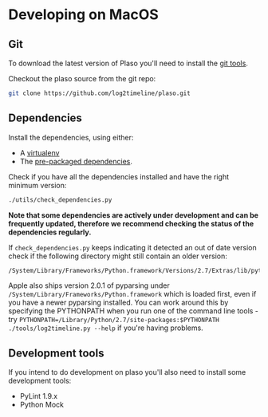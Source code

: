 # Developing on MacOS

## Git
To download the latest version of Plaso you'll need to install the 
[git tools](http://git-scm.com/downloads).

Checkout the plaso source from the git repo:
```bash
git clone https://github.com/log2timeline/plaso.git
```

## Dependencies

Install the dependencies, using either:
* A [virtualenv](Developing-Virtualenv.html#MacOS)
* The [pre-packaged dependencies](Dependencies.html#MacOS).

Check if you have all the dependencies installed and have the right minimum version:
```bash
./utils/check_dependencies.py
```

**Note that some dependencies are actively under development and can be frequently updated, therefore we recommend checking the status of the dependencies regularly.**

If `check_dependencies.py` keeps indicating it detected an out of date version check if the following directory might still contain an older version:
```bash
/System/Library/Frameworks/Python.framework/Versions/2.7/Extras/lib/python/
```

Apple also ships version 2.0.1 of pyparsing under ```/System/Library/Frameworks/Python.framework``` which is loaded first, even if you have a newer pyparsing installed. You can work around this by specifying the PYTHONPATH when you run one of the command line tools - try ```PYTHONPATH=/Library/Python/2.7/site-packages:$PYTHONPATH ./tools/log2timeline.py --help``` if you're having problems.

## Development tools
If you intend to do development on plaso you'll also need to install some development tools:

* PyLint 1.9.x
* Python Mock

